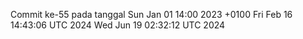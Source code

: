 Commit ke-55 pada tanggal Sun Jan 01 14:00 2023 +0100
Fri Feb 16 14:43:06 UTC 2024
Wed Jun 19 02:32:12 UTC 2024
